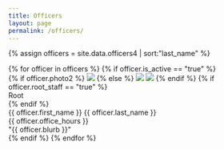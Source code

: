```yaml
---
title: Officers
layout: page
permalink: /officers/
---
```


{% assign officers = site.data.officers4 | sort:"last_name" %}
<div class="roster">
{% for officer in officers %}
{% if officer.is_active == "true" %}
<div class="officer">
<div class="photo-frame">
{% if officer.photo2 %}
<img class="single" src="{{ officer.photo1 }}">
{% else %}
<img class="photoone" src="{{ officer.photo1 }}">
<img class="phototwo" src="{{ officer.photo2 }}">
{% endif %}
{% if officer.root_staff == "true" %}
<div class="root-staff-banner">Root</div>
{% endif %}
</div>
<div class="name">{{ officer.first_name }} {{ officer.last_name }}</div>
<div class="officehours">{{ officer.office_hours }}</div>
<div class="blurb">"{{ officer.blurb }}"</div>
</div>
{% endif %}
{% endfor %}
</div>

